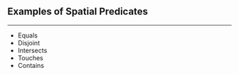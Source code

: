 ## Examples of Spatial Predicates

----

  + Equals
  + Disjoint
  + Intersects
  + Touches
  + Contains
